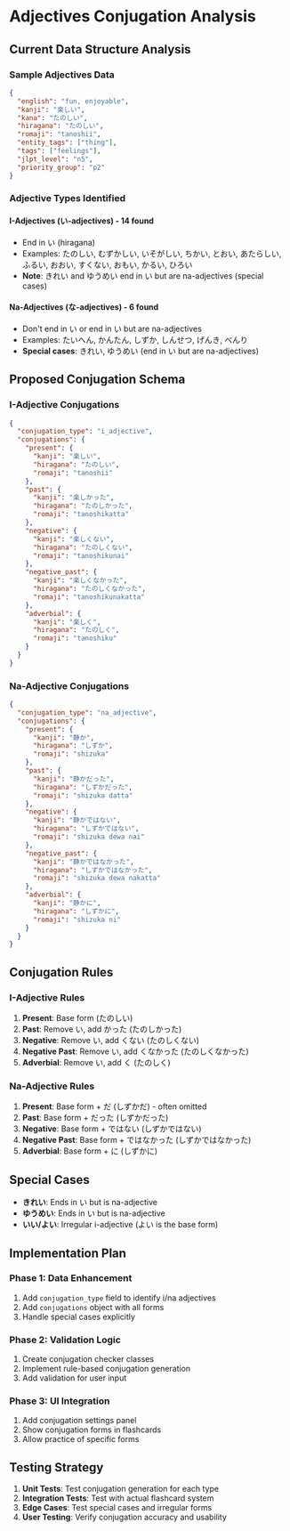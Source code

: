 # Adjectives Conjugation Analysis

## Current Data Structure Analysis

### Sample Adjectives Data
```json
{
  "english": "fun, enjoyable",
  "kanji": "楽しい",
  "kana": "たのしい", 
  "hiragana": "たのしい",
  "romaji": "tanoshii",
  "entity_tags": ["thing"],
  "tags": ["feelings"],
  "jlpt_level": "n5",
  "priority_group": "p2"
}
```

### Adjective Types Identified

#### I-Adjectives (い-adjectives) - 14 found
- End in い (hiragana)
- Examples: たのしい, むずかしい, いそがしい, ちかい, とおい, あたらしい, ふるい, おおい, すくない, おもい, かるい, ひろい
- **Note**: きれい and ゆうめい end in い but are na-adjectives (special cases)

#### Na-Adjectives (な-adjectives) - 6 found  
- Don't end in い or end in い but are na-adjectives
- Examples: たいへん, かんたん, しずか, しんせつ, げんき, べんり
- **Special cases**: きれい, ゆうめい (end in い but are na-adjectives)

## Proposed Conjugation Schema

### I-Adjective Conjugations
```json
{
  "conjugation_type": "i_adjective",
  "conjugations": {
    "present": {
      "kanji": "楽しい",
      "hiragana": "たのしい",
      "romaji": "tanoshii"
    },
    "past": {
      "kanji": "楽しかった", 
      "hiragana": "たのしかった",
      "romaji": "tanoshikatta"
    },
    "negative": {
      "kanji": "楽しくない",
      "hiragana": "たのしくない", 
      "romaji": "tanoshikunai"
    },
    "negative_past": {
      "kanji": "楽しくなかった",
      "hiragana": "たのしくなかった",
      "romaji": "tanoshikunakatta"
    },
    "adverbial": {
      "kanji": "楽しく",
      "hiragana": "たのしく",
      "romaji": "tanoshiku"
    }
  }
}
```

### Na-Adjective Conjugations
```json
{
  "conjugation_type": "na_adjective", 
  "conjugations": {
    "present": {
      "kanji": "静か",
      "hiragana": "しずか",
      "romaji": "shizuka"
    },
    "past": {
      "kanji": "静かだった",
      "hiragana": "しずかだった", 
      "romaji": "shizuka datta"
    },
    "negative": {
      "kanji": "静かではない",
      "hiragana": "しずかではない",
      "romaji": "shizuka dewa nai"
    },
    "negative_past": {
      "kanji": "静かではなかった", 
      "hiragana": "しずかではなかった",
      "romaji": "shizuka dewa nakatta"
    },
    "adverbial": {
      "kanji": "静かに",
      "hiragana": "しずかに",
      "romaji": "shizuka ni"
    }
  }
}
```

## Conjugation Rules

### I-Adjective Rules
1. **Present**: Base form (たのしい)
2. **Past**: Remove い, add かった (たのしかった)
3. **Negative**: Remove い, add くない (たのしくない)
4. **Negative Past**: Remove い, add くなかった (たのしくなかった)
5. **Adverbial**: Remove い, add く (たのしく)

### Na-Adjective Rules  
1. **Present**: Base form + だ (しずかだ) - often omitted
2. **Past**: Base form + だった (しずかだった)
3. **Negative**: Base form + ではない (しずかではない)
4. **Negative Past**: Base form + ではなかった (しずかではなかった)
5. **Adverbial**: Base form + に (しずかに)

## Special Cases
- **きれい**: Ends in い but is na-adjective
- **ゆうめい**: Ends in い but is na-adjective
- **いい/よい**: Irregular i-adjective (よい is the base form)

## Implementation Plan

### Phase 1: Data Enhancement
1. Add `conjugation_type` field to identify i/na adjectives
2. Add `conjugations` object with all forms
3. Handle special cases explicitly

### Phase 2: Validation Logic
1. Create conjugation checker classes
2. Implement rule-based conjugation generation
3. Add validation for user input

### Phase 3: UI Integration
1. Add conjugation settings panel
2. Show conjugation forms in flashcards
3. Allow practice of specific forms

## Testing Strategy
1. **Unit Tests**: Test conjugation generation for each type
2. **Integration Tests**: Test with actual flashcard system
3. **Edge Cases**: Test special cases and irregular forms
4. **User Testing**: Verify conjugation accuracy and usability
